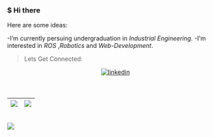 ### $ Hi there 


Here are some ideas:

-I’m currently persuing undergraduation in *Industrial Engineering*.
-I'm interested in _*ROS*_ ,_*Robotics*_ and _*Web-Development*_.

> Lets Get Connected:

<p align="center">


<a href="https://www.linkedin.com/in/shivam-chavan-164868175/">
  <img src=https://img.shields.io/badge/linkedin-%231E77B5.svg?&style=for-the-badge&logo=linkedin&logoColor=white alt=linkedin style="margin-bottom: 5px;" />
</a>
</p>

<br />


|<img  src="https://github-readme-stats.vercel.app/api?username=shivam675&show_icons=true&theme=omni"/>|<img  src="https://github-readme-streak-stats.herokuapp.com/?user=shivam675&theme=omni"/>|
|---|---|


<br/>

<img src="https://github-readme-stats.vercel.app/api/top-langs/?username=shivam675&layout=compact&hide_border=false" />

[website]: https://melodic.pythonanywhere.com
[instagram]: https://www.instagram.com/me_be_shiva
[linkedin]: https://www.linkedin.com/in/shivam-chavan-164868175/
[mail]: shivam31199@gmail.com
